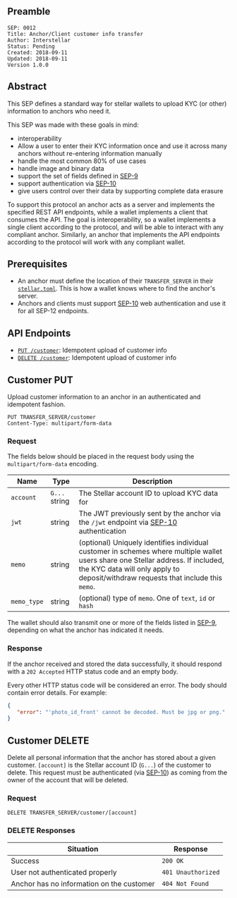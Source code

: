 ## Preamble

```
SEP: 0012
Title: Anchor/Client customer info transfer
Author: Interstellar
Status: Pending
Created: 2018-09-11
Updated: 2018-09-11
Version 1.0.0
```

## Abstract

This SEP defines a standard way for stellar wallets to upload KYC (or other) information to anchors who need it.

This SEP was made with these goals in mind:

* interoperability
* Allow a user to enter their KYC information once and use it across many anchors without re-entering information manually
* handle the most common 80% of use cases
* handle image and binary data
* support the set of fields defined in [SEP-9](sep-0009.md)
* support authentication via [SEP-10](sep-0010.md)
* give users control over their data by supporting complete data erasure

To support this protocol an anchor acts as a server and implements the specified REST API endpoints, while a wallet implements a client that consumes the API. The goal is interoperability, so a wallet implements a single client according to the protocol, and will be able to interact with any compliant anchor. Similarly, an anchor that implements the API endpoints according to the protocol will work with any compliant wallet.

## Prerequisites

* An anchor must define the location of their `TRANSFER_SERVER` in their [`stellar.toml`](sep-0001.md). This is how a wallet knows where to find the anchor's server.
* Anchors and clients must support [SEP-10](sep-0010.md) web authentication and use it for all SEP-12 endpoints.

## API Endpoints

* [`PUT /customer`](#customer-put): Idempotent upload of customer info
* [`DELETE /customer`](#customer-delete): Idempotent upload of customer info

## Customer PUT

Upload customer information to an anchor in an authenticated and idempotent fashion.

```
PUT TRANSFER_SERVER/customer
Content-Type: multipart/form-data
```

### Request

The fields below should be placed in the request body using the `multipart/form-data` encoding.

Name | Type | Description
-----|------|------------
`account` | `G...` string | The Stellar account ID to upload KYC data for
`jwt` | string | The JWT previously sent by the anchor via the `/jwt` endpoint via [SEP-10](sep-0010.md) authentication
`memo` | string | (optional) Uniquely identifies individual customer in schemes where multiple wallet users share one Stellar address. If included, the KYC data will only apply to deposit/withdraw requests that include this `memo`.
`memo_type` | string | (optional) type of `memo`. One of `text`, `id` or `hash`

The wallet should also transmit one or more of the fields listed in [SEP-9](./sep-0009.md), depending on what the anchor has indicated it needs.

### Response

If the anchor received and stored the data successfully, it should respond with a `202 Accepted` HTTP status code and an empty body.

Every other HTTP status code will be considered an error. The body should contain error details.
For example:

```json
{
   "error": "'photo_id_front' cannot be decoded. Must be jpg or png."
}
```

## Customer DELETE

Delete all personal information that the anchor has stored about a given customer. `[account]` is the Stellar account ID (`G...`) of the customer to delete. This request must be authenticated (via [SEP-10](sep-0010.md)) as coming from the owner of the account that will be deleted.

### Request

```
DELETE TRANSFER_SERVER/customer/[account]
```

### DELETE Responses

Situation | Response
----------|---------
Success | `200 OK`
User not authenticated properly | `401 Unauthorized`
Anchor has no information on the customer | `404 Not Found`
